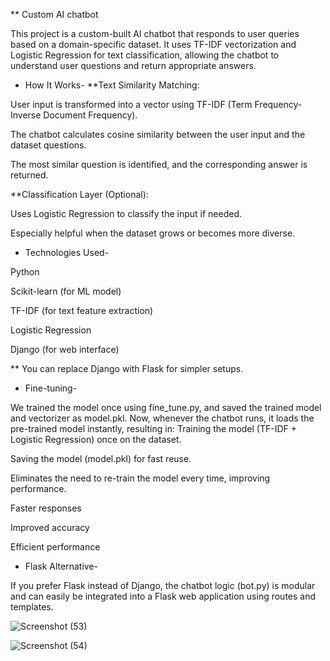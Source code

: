 ** Custom AI chatbot

This project is a custom-built AI chatbot that responds to user queries based on a domain-specific dataset. It uses TF-IDF vectorization and Logistic Regression for text classification, allowing the chatbot to understand user questions and return appropriate answers.

* How It Works-
**Text Similarity Matching:

User input is transformed into a vector using TF-IDF (Term Frequency-Inverse Document Frequency).

The chatbot calculates cosine similarity between the user input and the dataset questions.

The most similar question is identified, and the corresponding answer is returned.

**Classification Layer (Optional):

Uses Logistic Regression to classify the input if needed.

Especially helpful when the dataset grows or becomes more diverse.

* Technologies Used-
  
Python

Scikit-learn (for ML model)

TF-IDF (for text feature extraction)

Logistic Regression

Django (for web interface)

** You can replace Django with Flask for simpler setups.

* Fine-tuning-
  
We trained the model once using fine_tune.py, and saved the trained model and vectorizer as model.pkl. Now, whenever the chatbot runs, it loads the pre-trained model instantly, resulting in:
Training the model (TF-IDF + Logistic Regression) once on the dataset.

Saving the model (model.pkl) for fast reuse.

Eliminates the need to re-train the model every time, improving performance.

Faster responses

Improved accuracy

Efficient performance

* Flask Alternative-
  
If you prefer Flask instead of Django, the chatbot logic (bot.py) is modular and can easily be integrated into a Flask web application using routes and templates.



![Screenshot (53)](https://github.com/user-attachments/assets/e3040169-5e37-4ac4-80e4-29bb354ca50b)

![Screenshot (54)](https://github.com/user-attachments/assets/22c0fd62-2676-43ef-9b49-ff7ff5c18616)
